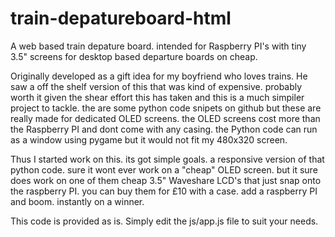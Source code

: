 # train-depatureboard-html
A web based train depature board. intended for Raspberry PI's with tiny 3.5" screens for desktop based departure boards on cheap.

Originally developed as a gift idea for my boyfriend who loves trains. He saw a off the shelf version of this that was kind of expensive. probably worth it given the shear effort this has taken and this is a much simpiler project to tackle. the are some python code snipets on github but these are really made for dedicated OLED screens. the OLED screens cost more than the Raspberry PI and dont come with any casing. the Python code can run as a window using pygame but it would not fit my 480x320 screen.

Thus I started work on this. its got simple goals. a responsive version of that python code. sure it wont ever work on a "cheap" OLED screen. but it sure does work on one of them cheap 3.5" Waveshare LCD's that just snap onto the raspberry PI. you can buy them for £10 with a case. add a raspberry PI and boom. instantly on a winner.

This code is provided as is. Simply edit the js/app.js file to suit your needs. 
